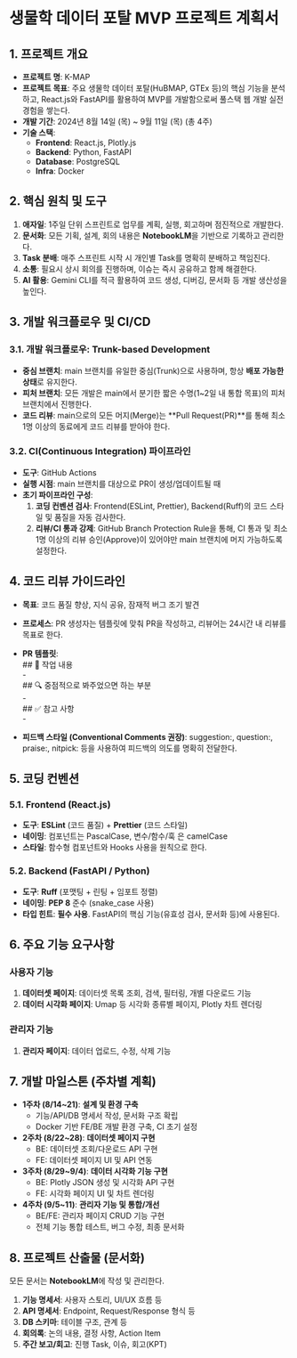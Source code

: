 # **생물학 데이터 포탈 MVP 프로젝트 계획서**

## **1\. 프로젝트 개요**

- **프로젝트 명**: K-MAP
- **프로젝트 목표**: 주요 생물학 데이터 포탈(HuBMAP, GTEx 등)의 핵심 기능을 분석하고, React.js와 FastAPI를 활용하여 MVP를 개발함으로써 풀스택 웹 개발 실전 경험을 쌓는다.
- **개발 기간**: 2024년 8월 14일 (목) \~ 9월 11일 (목) (총 4주)
- **기술 스택**:
  - **Frontend**: React.js, Plotly.js
  - **Backend**: Python, FastAPI
  - **Database**: PostgreSQL
  - **Infra**: Docker

## **2\. 핵심 원칙 및 도구**

1. **애자일**: 1주일 단위 스프린트로 업무를 계획, 실행, 회고하며 점진적으로 개발한다.
2. **문서화**: 모든 기획, 설계, 회의 내용은 **NotebookLM**을 기반으로 기록하고 관리한다.
3. **Task 분배**: 매주 스프린트 시작 시 개인별 Task를 명확히 분배하고 책임진다.
4. **소통**: 필요시 상시 회의를 진행하며, 이슈는 즉시 공유하고 함께 해결한다.
5. **AI 활용**: Gemini CLI를 적극 활용하여 코드 생성, 디버깅, 문서화 등 개발 생산성을 높인다.

## **3\. 개발 워크플로우 및 CI/CD**

### **3.1. 개발 워크플로우: Trunk-based Development**

- **중심 브랜치**: main 브랜치를 유일한 중심(Trunk)으로 사용하며, 항상 **배포 가능한 상태**로 유지한다.
- **피처 브랜치**: 모든 개발은 main에서 분기한 짧은 수명(1\~2일 내 통합 목표)의 피처 브랜치에서 진행한다.
- **코드 리뷰**: main으로의 모든 머지(Merge)는 \*\*Pull Request(PR)\*\*를 통해 최소 1명 이상의 동료에게 코드 리뷰를 받아야 한다.

### **3.2. CI(Continuous Integration) 파이프라인**

- **도구**: GitHub Actions
- **실행 시점**: main 브랜치를 대상으로 PR이 생성/업데이트될 때
- **초기 파이프라인 구성**:
  1. **코딩 컨벤션 검사**: Frontend(ESLint, Prettier), Backend(Ruff)의 코드 스타일 및 품질을 자동 검사한다.
  2. **리뷰/CI 통과 강제**: GitHub Branch Protection Rule을 통해, CI 통과 및 최소 1명 이상의 리뷰 승인(Approve)이 있어야만 main 브랜치에 머지 가능하도록 설정한다.

## **4\. 코드 리뷰 가이드라인**

- **목표**: 코드 품질 향상, 지식 공유, 잠재적 버그 조기 발견
- **프로세스**: PR 생성자는 템플릿에 맞춰 PR을 작성하고, 리뷰어는 24시간 내 리뷰를 목표로 한다.
- **PR 템플릿**:  
  \#\# 🚀 작업 내용  
  \-  
  \#\# 🔍 중점적으로 봐주었으면 하는 부분  
  \-  
  \#\# ✅ 참고 사항  
  \-

- **피드백 스타일 (Conventional Comments 권장)**: suggestion:, question:, praise:, nitpick: 등을 사용하여 피드백의 의도를 명확히 전달한다.

## **5\. 코딩 컨벤션**

### **5.1. Frontend (React.js)**

- **도구**: **ESLint** (코드 품질) \+ **Prettier** (코드 스타일)
- **네이밍**: 컴포넌트는 PascalCase, 변수/함수/훅 은 camelCase
- **스타일**: 함수형 컴포넌트와 Hooks 사용을 원칙으로 한다.

### **5.2. Backend (FastAPI / Python)**

- **도구**: **Ruff** (포맷팅 \+ 린팅 \+ 임포트 정렬)
- **네이밍**: **PEP 8** 준수 (snake_case 사용)
- **타입 힌트**: **필수 사용**. FastAPI의 핵심 기능(유효성 검사, 문서화 등)에 사용된다.

## **6\. 주요 기능 요구사항**

### **사용자 기능**

1. **데이터셋 페이지**: 데이터셋 목록 조회, 검색, 필터링, 개별 다운로드 기능
2. **데이터 시각화 페이지**: Umap 등 시각화 종류별 페이지, Plotly 차트 렌더링

### **관리자 기능**

1. **관리자 페이지**: 데이터 업로드, 수정, 삭제 기능

## **7\. 개발 마일스톤 (주차별 계획)**

- **1주차 (8/14\~21)**: **설계 및 환경 구축**
  - 기능/API/DB 명세서 작성, 문서화 구조 확립
  - Docker 기반 FE/BE 개발 환경 구축, CI 초기 설정
- **2주차 (8/22\~28)**: **데이터셋 페이지 구현**
  - BE: 데이터셋 조회/다운로드 API 구현
  - FE: 데이터셋 페이지 UI 및 API 연동
- **3주차 (8/29\~9/4)**: **데이터 시각화 기능 구현**
  - BE: Plotly JSON 생성 및 시각화 API 구현
  - FE: 시각화 페이지 UI 및 차트 렌더링
- **4주차 (9/5\~11)**: **관리자 기능 및 통합/개선**
  - BE/FE: 관리자 페이지 CRUD 기능 구현
  - 전체 기능 통합 테스트, 버그 수정, 최종 문서화

## **8\. 프로젝트 산출물 (문서화)**

모든 문서는 **NotebookLM**에 작성 및 관리한다.

1. **기능 명세서**: 사용자 스토리, UI/UX 흐름 등
2. **API 명세서**: Endpoint, Request/Response 형식 등
3. **DB 스키마**: 테이블 구조, 관계 등
4. **회의록**: 논의 내용, 결정 사항, Action Item
5. **주간 보고/회고**: 진행 Task, 이슈, 회고(KPT)
